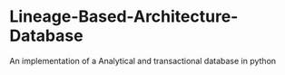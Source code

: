 # Lineage-Based-Architecture-Database
 An implementation of a Analytical and transactional database in python
